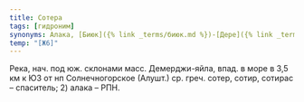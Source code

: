 ```yaml
---
title: Сотера
tags: [гидроним]
synonyms: Алака, [Биюк]({% link _terms/биюк.md %})-[Дере]({% link _terms/дере.md %})
temp: "[Ж6]"
---
```


Река, нач. под юж. склонами масс. Демерджи-яйла, впад. в море в 3,5 км к ЮЗ от
нп Солнечногорское (Алушт.) ср. греч. сотер, сотир, сотирас – спаситель; 2)
алака – РПН.
